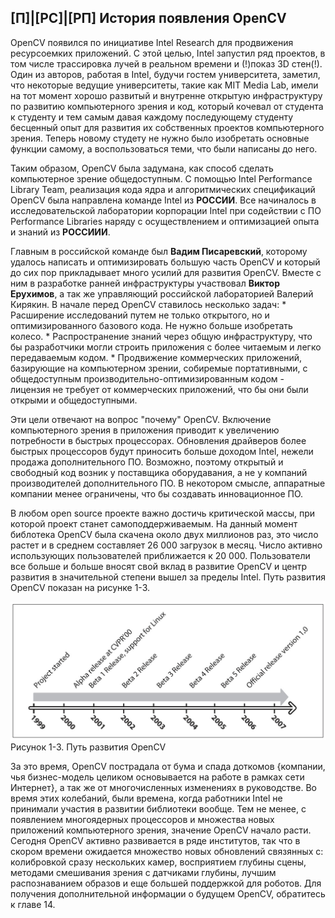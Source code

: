 ## [П]|[РС]|[РП] История появления OpenCV

OpenCV появился по инициативе Intel Research для продвижения ресурсоемких приложений. С этой целью, Intel запустил ряд проектов, в том числе трассировка лучей в реальном времени и (!)показ 3D стен(!). Один из авторов, работая в Intel, будучи гостем университета, заметил, что некоторые ведущие университеты, такие как MIT Media Lab, имели на тот момент хорошо развитый и внутренне открытую инфраструктуру по развитию компьютерного зрения и код, который кочевал от студента к студенту и тем самым давая каждому последующему студенту бесценный опыт для развития их собственных проектов компьютерного зрения. Теперь новому студету не нужно было изобретать основные функции самому, а воспользоваться теми, что были написаны до него. 

Таким образом, OpenCV была задумана, как способ сделать компьютерное зрение общедоступным. С помощью Intel Performance Library Team, реализация кода ядра и алгоритмических спецификаций OpenCV была направлена команде Intel из **РОССИИ**. Все начиналось в исследовательской лаборатории корпорации Intel при содействии с ПО Performance Libraries наряду с осуществлением и оптимизацией опыта и знаний из **РОССИИИ**. 

Главным в российской команде был **Вадим Писаревский**, которому удалось написать и оптимизировать большую часть OpenCV и который до сих пор прикладывает много усилий для развития OpenCV. Вместе с ним в разработке ранней инфраструктуры участвовал **Виктор Ерухимов**, а так же управляющий российской лабораторией Валерий Кирякин. В начале перед OpenCV ставилось несколько задач:
	* Расширение исследований путем не только открытого, но и оптимизированного базового кода. Не нужно больше изобретать колесо.
	* Распространение знаний через общую инфраструктуру, что бы разработчики могли строить приложения с более читаемым и легко передаваемым кодом.
	* Продвижение коммерческих приложений, базирующие на компьютерном зрении, собиремые портативными, с общедоступным производительно-оптимизированным кодом - лицензия не требует от коммерческих приложений, что бы они были открыми и общедоступными.

Эти цели отвечают на вопрос "почему" OpenCV. Включение компьютерного зрения в приложения приводит к увеличению потребности в быстрых процессорах. Обновления драйверов более быстрых процессоров будут приносить больше доходом Intel, нежели продажа дополнительного ПО. Возможно, поэтому открытый и свободный код возник у поставщика оборудавания, а не у компаний производителей дополнительного ПО. В некотором смысле, аппаратные компании менее ограничены, что бы создавать инновационное ПО.

В любом open source проекте важно достичь критической массы, при которой проект станет самоподдерживаемым. На данный момент библотека OpenCV была скачена около двух миллионов раз, это число растет и в среднем составляет 26 000 загрузок в месяц. Число активно использующих пользователей приближается к 20 000. Пользователи все больше и больше вносят свой вклад в развитие OpenCV и центр развития в значительной степени вышел за пределы Intel. Путь развития OpenCV показан на рисунке 1-3.

![Рисунок 1-3 не найден](Images/Pic_1_3.jpg)
Рисунок 1-3. Путь развития OpenCV

За это время, OpenCV пострадала от бума и спада доткомов {компании, чья бизнес-модель целиком основывается на работе в рамках сети Интернет}, а так же от многочисленных изменениях в руководстве. Во время этих колебаний, были времена, когда работники Intel не принимали участия в развитии библиотеки вообще. Тем не менее, с появлением многоядерных процессоров и множества новых приложений компьютерного зрения, значение OpenCV начало расти. Сегодня OpenCV активно развивается в ряде институтов, так что в скором времени ожидается множество новых обновлений связянных с: колибровкой сразу нескольких камер, восприятием глубины сцены, методами смешивания зрения с датчиками глубины, лучшим распознаванием образов и еще большей поддержкой для роботов. Для получения дополнительной информации о будущем OpenCV, обратитесь к главе 14.